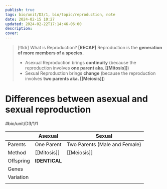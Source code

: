 ```yaml
---
publish: true
tags: bio/unit/D3/1, bio/topic/reproduction, note
date: 2024-02-15 10:27
updated: 2024-02-22T17:14:46-06:00
description: 
cover: 
---
```


> [!tldr] What is Reproduction? **[RECAP]**
> Reproduction is the **generation of more members of a species.**
> - Asexual Reproduction brings **continuity**
>   (because the reproduction involves **one parent aka. [[Mitosis]]**)
> - Sexual Reproduction brings **change**
>   (because the reproduction involves **two parents aka. [[Meiosis]]**)

# Differences between asexual and sexual reproduction

#bio/unit/D3/1/1

|           | Asexual       | Sexual                        |
| --------- | ------------- | ----------------------------- |
| Parents   | One Parent    | Two Parents (Male and Female) |
| Method    | [[Mitosis]]   | [[Meiosis]]                   |
| Offspring | **IDENTICAL** |                               |
| Genes     |               |                               |
| Variation |               |                               |
|           |               |                               |
